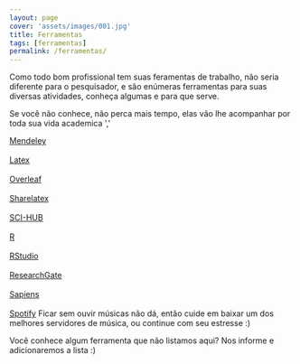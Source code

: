 ```yaml
---
layout: page
cover: 'assets/images/001.jpg'
title: Ferramentas
tags: [ferramentas]
permalink: /ferramentas/
---
```


<!--amp-img width="600" height="300" layout="responsive" src="assets/images/about.jpg"></amp-img-->

<p>
    Como todo bom profissional tem suas feramentas de trabalho, não seria diferente para o pesquisador, e são enúmeras ferramentas para suas diversas atividades, conheça algumas e para que serve.
</p>

<p>
    Se você não conhece, não perca mais tempo, elas vão lhe acompanhar por toda sua vida academica ',' 
</p>

<p>
    <a title="Mendeley" href="mendeley.com" target="_blank">Mendeley</a><br><br>
    <a title="Latex" href="https://www.latex-project.org/" target="_blank">Latex</a><br><br>
    <a title="Overleaf" href="overleaf.com" target="_blank">Overleaf</a><br><br>
    <a title="Sharelatex" href="sharelatex.com" target="_blank">Sharelatex</a><br><br>
    <a title="SCI-HUB" href="http://sci-hub.tw/" target="_blank">SCI-HUB</a><br><br>
    <a title="R" href="https://www.r-project.org/" target="_blank">R</a><br><br>
    <a title="RStudio" href="https://www.rstudio.com/" target="_blank">RStudio</a><br><br>
    <a title="ResearchGate" href="https://www.researchgate.net/" target="_blank">ResearchGate</a><br><br>
    <a title="Sapiens" href="https://www.sapiens.art.br/" target="_blank">Sapiens</a><br><br>
    <a title="Spotify" href="https://www.spotify.com/br/" target="_blank">Spotify</a> Ficar sem ouvir músicas não dá, então cuide em baixar um dos melhores servidores de música, ou continue com seu estresse :)<br>
</p>

<p>
    Você conhece algum ferramenta que não listamos aqui? Nos informe e adicionaremos a lista :)
</p>
